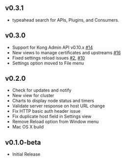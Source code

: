 ## v0.3.1

- typeahead search for APIs, Plugins, and Consumers.

## v0.3.0

- Support for Kong Admin API v0.10.x
[#14](https://github.com/ajaysreedhar/kongdash/issues/14)
- New views to manage certificates and upstreams
[#16](https://github.com/ajaysreedhar/kongdash/issues/16)
- Fixed settings reload issues [#2](https://github.com/ajaysreedhar/kongdash/issues/2),
[#10](https://github.com/ajaysreedhar/kongdash/issues/10)
- Settings option moved to File menu

## v0.2.0

- Check for updates and notify
- New view for cluster
- Charts to display node status and timers
- Validate server response on host URL change
- Fix HTTP basic auth header issue
- Fix duplicate host field in Settings view
- Remove Reload option from Window menu
- Mac OS X build

## v0.1.0-beta

- Initial Release
